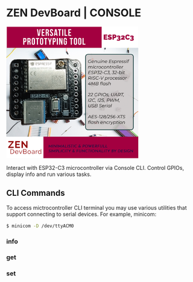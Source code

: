 
# ZEN DevBoard | CONSOLE

<img alt="ESP32-Node Pinout" src="https://github.com/alexandrebobkov/ESP-Nodes/blob/main/assets/ESP32C3_ZEN-DevBoard.png" width="350px"/>

Interact with ESP32-C3 microcontroller via Console CLI. Control GPIOs, display info and run various tasks.

## CLI Commands

To access mictrocontroller CLI terminal you may use various utilities that support connecting to serial devices. For example, minicom:
```bash
$ minicom -D /dev/ttyACM0
```

### info

### get

### set
